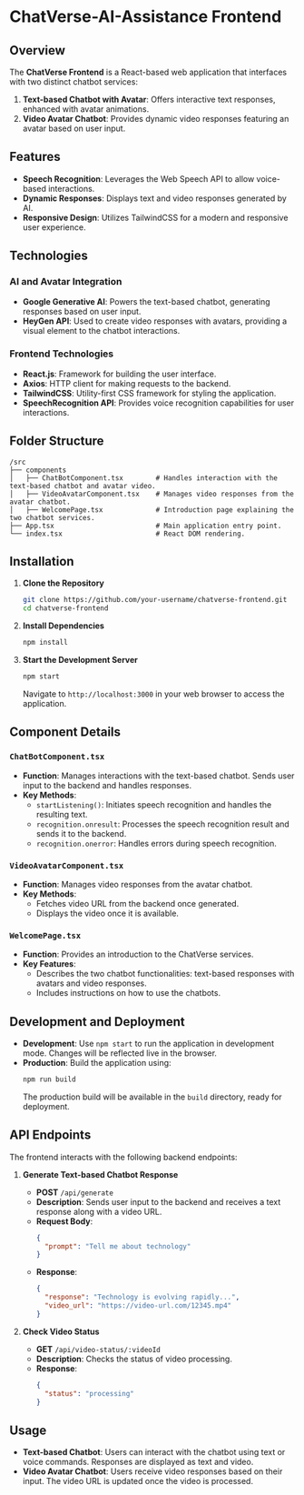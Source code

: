 # ChatVerse-AI-Assistance Frontend

## Overview

The **ChatVerse Frontend** is a React-based web application that interfaces with two distinct chatbot services:
1. **Text-based Chatbot with Avatar**: Offers interactive text responses, enhanced with avatar animations.
2. **Video Avatar Chatbot**: Provides dynamic video responses featuring an avatar based on user input.

## Features

- **Speech Recognition**: Leverages the Web Speech API to allow voice-based interactions.
- **Dynamic Responses**: Displays text and video responses generated by AI.
- **Responsive Design**: Utilizes TailwindCSS for a modern and responsive user experience.

## Technologies

### AI and Avatar Integration

- **Google Generative AI**: Powers the text-based chatbot, generating responses based on user input.
- **HeyGen API**: Used to create video responses with avatars, providing a visual element to the chatbot interactions.

### Frontend Technologies

- **React.js**: Framework for building the user interface.
- **Axios**: HTTP client for making requests to the backend.
- **TailwindCSS**: Utility-first CSS framework for styling the application.
- **SpeechRecognition API**: Provides voice recognition capabilities for user interactions.

## Folder Structure

```
/src
├── components
│   ├── ChatBotComponent.tsx        # Handles interaction with the text-based chatbot and avatar video.
│   ├── VideoAvatarComponent.tsx    # Manages video responses from the avatar chatbot.
│   ├── WelcomePage.tsx             # Introduction page explaining the two chatbot services.
├── App.tsx                         # Main application entry point.
└── index.tsx                       # React DOM rendering.
```

## Installation

1. **Clone the Repository**
    ```bash
    git clone https://github.com/your-username/chatverse-frontend.git
    cd chatverse-frontend
    ```

2. **Install Dependencies**
    ```bash
    npm install
    ```

3. **Start the Development Server**
    ```bash
    npm start
    ```

    Navigate to `http://localhost:3000` in your web browser to access the application.

## Component Details

### `ChatBotComponent.tsx`

- **Function**: Manages interactions with the text-based chatbot. Sends user input to the backend and handles responses.
- **Key Methods**:
  - `startListening()`: Initiates speech recognition and handles the resulting text.
  - `recognition.onresult`: Processes the speech recognition result and sends it to the backend.
  - `recognition.onerror`: Handles errors during speech recognition.

### `VideoAvatarComponent.tsx`

- **Function**: Manages video responses from the avatar chatbot.
- **Key Methods**:
  - Fetches video URL from the backend once generated.
  - Displays the video once it is available.

### `WelcomePage.tsx`

- **Function**: Provides an introduction to the ChatVerse services.
- **Key Features**:
  - Describes the two chatbot functionalities: text-based responses with avatars and video responses.
  - Includes instructions on how to use the chatbots.

## Development and Deployment

- **Development**: Use `npm start` to run the application in development mode. Changes will be reflected live in the browser.
- **Production**: Build the application using:
    ```bash
    npm run build
    ```
    The production build will be available in the `build` directory, ready for deployment.

## API Endpoints

The frontend interacts with the following backend endpoints:

1. **Generate Text-based Chatbot Response**
    - **POST** `/api/generate`
    - **Description**: Sends user input to the backend and receives a text response along with a video URL.
    - **Request Body**:
        ```json
        {
          "prompt": "Tell me about technology"
        }
        ```
    - **Response**:
        ```json
        {
          "response": "Technology is evolving rapidly...",
          "video_url": "https://video-url.com/12345.mp4"
        }
        ```

2. **Check Video Status**
    - **GET** `/api/video-status/:videoId`
    - **Description**: Checks the status of video processing.
    - **Response**:
        ```json
        {
          "status": "processing"
        }
        ```

## Usage

- **Text-based Chatbot**: Users can interact with the chatbot using text or voice commands. Responses are displayed as text and video.
- **Video Avatar Chatbot**: Users receive video responses based on their input. The video URL is updated once the video is processed.

